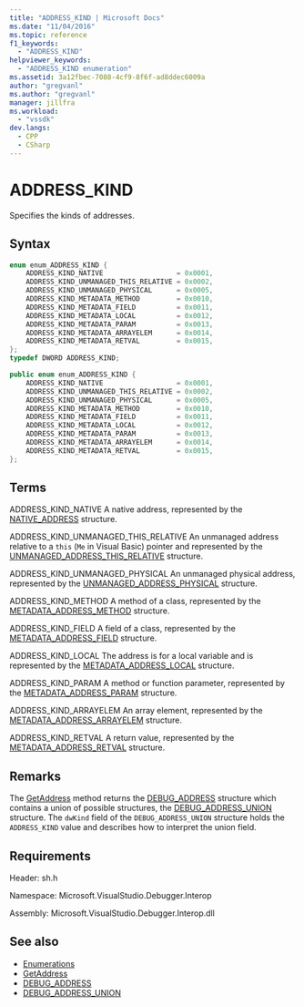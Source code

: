 ```yaml
---
title: "ADDRESS_KIND | Microsoft Docs"
ms.date: "11/04/2016"
ms.topic: reference
f1_keywords:
  - "ADDRESS_KIND"
helpviewer_keywords:
  - "ADDRESS_KIND enumeration"
ms.assetid: 3a12fbec-7088-4cf9-8f6f-ad8ddec6009a
author: "gregvanl"
ms.author: "gregvanl"
manager: jillfra
ms.workload:
  - "vssdk"
dev.langs:
  - CPP
  - CSharp
---
```

# ADDRESS_KIND
Specifies the kinds of addresses.

## Syntax

```cpp
enum enum_ADDRESS_KIND {
    ADDRESS_KIND_NATIVE                  = 0x0001,
    ADDRESS_KIND_UNMANAGED_THIS_RELATIVE = 0x0002,
    ADDRESS_KIND_UNMANAGED_PHYSICAL      = 0x0005,
    ADDRESS_KIND_METADATA_METHOD         = 0x0010,
    ADDRESS_KIND_METADATA_FIELD          = 0x0011,
    ADDRESS_KIND_METADATA_LOCAL          = 0x0012,
    ADDRESS_KIND_METADATA_PARAM          = 0x0013,
    ADDRESS_KIND_METADATA_ARRAYELEM      = 0x0014,
    ADDRESS_KIND_METADATA_RETVAL         = 0x0015,
};
typedef DWORD ADDRESS_KIND;
```

```csharp
public enum enum_ADDRESS_KIND {
    ADDRESS_KIND_NATIVE                  = 0x0001,
    ADDRESS_KIND_UNMANAGED_THIS_RELATIVE = 0x0002,
    ADDRESS_KIND_UNMANAGED_PHYSICAL      = 0x0005,
    ADDRESS_KIND_METADATA_METHOD         = 0x0010,
    ADDRESS_KIND_METADATA_FIELD          = 0x0011,
    ADDRESS_KIND_METADATA_LOCAL          = 0x0012,
    ADDRESS_KIND_METADATA_PARAM          = 0x0013,
    ADDRESS_KIND_METADATA_ARRAYELEM      = 0x0014,
    ADDRESS_KIND_METADATA_RETVAL         = 0x0015,
};
```

## Terms
ADDRESS_KIND_NATIVE
A native address, represented by the [NATIVE_ADDRESS](../../../extensibility/debugger/reference/native-address.md) structure.

ADDRESS_KIND_UNMANAGED_THIS_RELATIVE
An unmanaged address relative to a `this` (`Me` in Visual Basic) pointer and represented by the [UNMANAGED_ADDRESS_THIS_RELATIVE](../../../extensibility/debugger/reference/unmanaged-address-this-relative.md) structure.

ADDRESS_KIND_UNMANAGED_PHYSICAL
An unmanaged physical address, represented by the [UNMANAGED_ADDRESS_PHYSICAL](../../../extensibility/debugger/reference/unmanaged-address-physical.md) structure.

ADDRESS_KIND_METHOD
A method of a class, represented by the [METADATA_ADDRESS_METHOD](../../../extensibility/debugger/reference/metadata-address-method.md) structure.

ADDRESS_KIND_FIELD
A field of a class, represented by the [METADATA_ADDRESS_FIELD](../../../extensibility/debugger/reference/metadata-address-field.md) structure.

ADDRESS_KIND_LOCAL
The address is for a local variable and is represented by the [METADATA_ADDRESS_LOCAL](../../../extensibility/debugger/reference/metadata-address-local.md) structure.

ADDRESS_KIND_PARAM
A method or function parameter, represented by the [METADATA_ADDRESS_PARAM](../../../extensibility/debugger/reference/metadata-address-param.md) structure.

ADDRESS_KIND_ARRAYELEM
An array element, represented by the [METADATA_ADDRESS_ARRAYELEM](../../../extensibility/debugger/reference/metadata-address-arrayelem.md) structure.

ADDRESS_KIND_RETVAL
A return value, represented by the [METADATA_ADDRESS_RETVAL](../../../extensibility/debugger/reference/metadata-address-retval.md) structure.

## Remarks
The [GetAddress](../../../extensibility/debugger/reference/idebugaddress-getaddress.md) method returns the [DEBUG_ADDRESS](../../../extensibility/debugger/reference/debug-address.md) structure which contains a union of possible structures, the [DEBUG_ADDRESS_UNION](../../../extensibility/debugger/reference/debug-address-union.md) structure. The `dwKind` field of the `DEBUG_ADDRESS_UNION` structure holds the `ADDRESS_KIND` value and describes how to interpret the union field.

## Requirements
Header: sh.h

Namespace: Microsoft.VisualStudio.Debugger.Interop

Assembly: Microsoft.VisualStudio.Debugger.Interop.dll

## See also
- [Enumerations](../../../extensibility/debugger/reference/enumerations-visual-studio-debugging.md)
- [GetAddress](../../../extensibility/debugger/reference/idebugaddress-getaddress.md)
- [DEBUG_ADDRESS](../../../extensibility/debugger/reference/debug-address.md)
- [DEBUG_ADDRESS_UNION](../../../extensibility/debugger/reference/debug-address-union.md)
